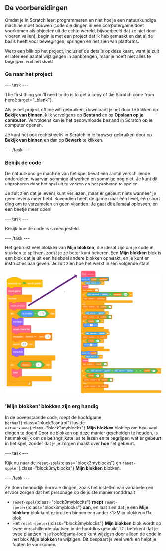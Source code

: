 ## De voorbereidingen

Omdat je in Scratch leert programmeren en niet hoe je een natuurkundige machine moet bouwen (code die dingen in een computergame doet voorkomen als objecten uit de echte wereld, bijvoorbeeld dat ze niet door vloeren vallen), begin je met een project dat ik heb gemaakt en dat al de basis heeft voor bewegingen, springen en het zien van platforms.

Werp een blik op het project, inclusief de details op deze kaart, want je zult er later een aantal wijzigingen in aanbrengen, maar je hoeft niet alles te begrijpen wat het doet!

### Ga naar het project

\--- task \---

The first thing you’ll need to do is to get a copy of the Scratch code from [here](https://scratch.mit.edu/projects/454114430){:target="_blank"}.

Als je het project offline wilt gebruiken, downloadt je het door te klikken op **Bekijk van binnen**, klik vervolgens op **Bestand** en op **Opslaan op je computer**. Vervolgens kun je het gedownloade bestand in Scratch op je computer openen.

Je kunt het ook rechtstreeks in Scratch in je browser gebruiken door op **Bekijk van binnen** en dan op **Bewerk** te klikken.

\--- /task \---

### Bekijk de code

De natuurkundige machine van het spel bevat een aantal verschillende onderdelen, waarvan sommige al werken en sommige nog niet. Je kunt dit uitproberen door het spel uit te voeren en het proberen te spelen.

Je zult zien dat je levens kunt verliezen, maar er gebeurt niets wanneer je geen levens meer hebt. Bovendien heeft de game maar één level, één soort ding om te verzamelen en geen vijanden. Je gaat dit allemaal oplossen, en een beetje meer doen!

\--- task \---

Bekijk hoe de code is samengesteld.

\--- /task \---

Het gebruikt veel blokken van **Mijn blokken**, die ideaal zijn om je code in stukken te splitsen, zodat je ze beter kunt beheren. Een **Mijn blokken** blok is een blok dat je uit een heleboel andere blokken opmaakt, en je kunt er instructies aan geven. Je zult zien hoe het werkt in een volgende stap!

![](images/setup2and3.png)

### 'Mijn blokken' blokken zijn erg handig

In de bovenstaande code, roept de hoofdgame `herhaal`{:class="block3control"} lus de `natuurkunde`{:class="block3myblocks"} **Mijn blokken** blok op om heel veel dingen te doen! Door de blokken op deze manier gescheiden te houden, is het makkelijk om de belangrijkste lus te lezen en te begrijpen wat er gebeurt in het spel, zonder dat je je zorgen maakt over **hoe** het gebeurt.

\--- task \---

Kijk nu naar de `reset-spel`{:class="block3myblocks"} en `reset-speler`{:class="block3myblocks"} **Mijn blokken** blokken.

\--- /task \---

Ze doen behoorlijk normale dingen, zoals het instellen van variabelen en ervoor zorgen dat het personage op de juiste manier ronddraait

- `reset-spel`{:class="block3myblocks"} **roept** `reset-speler`{:class="block3myblocks"} **aan**, en laat zien dat je een **Mijn blokken** blok kunt gebruiken binnen een ander <1>Mijn blokken</1> blok
- Het `reset-speler`{:class="block3myblocks"} **Mijn blokken** blok wordt op twee verschillende plaatsen in de hoofdlus gebruikt. Dit betekent dat je twee plaatsen in je hoofdgame-loop kunt wijzigen door alleen de code in het blok **Mijn blokken** te wijzigen. Dit bespaart je veel werk en helpt je fouten te voorkomen.